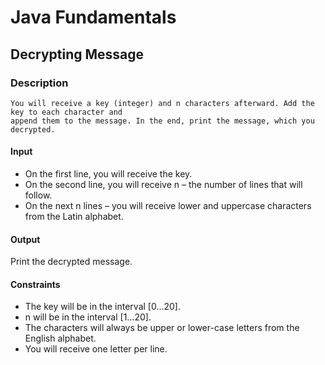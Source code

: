# Java Fundamentals

## Decrypting Message

### Description

    You will receive a key (integer) and n characters afterward. Add the key to each character and
    append them to the message. In the end, print the message, which you decrypted. 

#### Input

- On the first line, you will receive the key.
- On the second line, you will receive n – the number of lines that will follow.
- On the next n lines – you will receive lower and uppercase characters from the Latin alphabet.

#### Output

Print the decrypted message.

#### Constraints

- The key will be in the interval [0…20].
- n will be in the interval [1…20].
- The characters will always be upper or lower-case letters from the English alphabet.
- You will receive one letter per line.